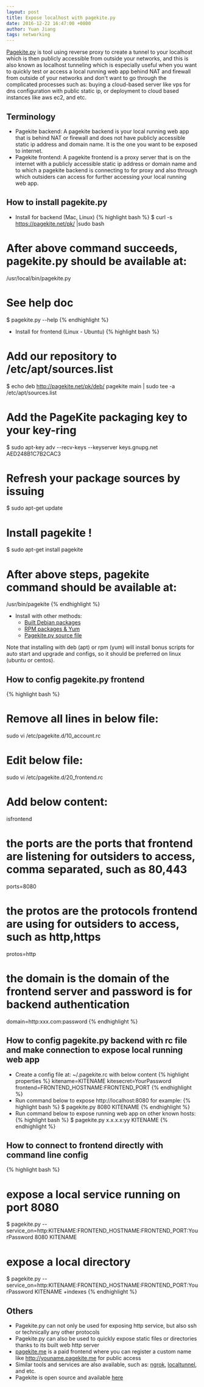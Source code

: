 ```yaml
---
layout: post
title: Expose localhost with pagekite.py
date: 2016-12-22 16:47:00 +0800
author: Yuan Jiang
tags: networking
---
```


[Pagekite.py](https://pagekite.net/) is tool using reverse proxy to create a tunnel to your localhost which is then publicly accessible from outside your networks, and this is also known as localhost tunneling which is especially useful when you want to quickly test or access a local running web app behind NAT and firewall from outside of your networks and don't want to go through the complicated processes such as: buying a cloud-based server like vps for dns configuration with public static ip, or deployment to cloud based instances like aws ec2, and etc.

## Terminology
- Pagekite backend: A pagekite backend is your local running web app that is behind NAT or firewall and does not have publicly accessible static ip address and domain name. It is the one you want to be exposed to internet.
- Pagekite frontend: A pagekite frontend is a proxy server that is on the internet with a publicly accessible static ip address or domain name and to which a pagekite backend is connecting to for proxy and also through which outsiders can access for further accessing your local running web app.

## How to install pagekite.py
- Install for backend (Mac, Linux)
{% highlight bash %}
$ curl -s https://pagekite.net/pk/ |sudo bash

# After above command succeeds, pagekite.py should be available at:
/usr/local/bin/pagekite.py

# See help doc
$ pagekite.py --help
{% endhighlight %}

- Install for frontend (Linux - Ubuntu)
{% highlight bash %}
# Add our repository to /etc/apt/sources.list
$ echo deb http://pagekite.net/pk/deb/ pagekite main | sudo tee -a /etc/apt/sources.list

# Add the PageKite packaging key to your key-ring
$ sudo apt-key adv --recv-keys --keyserver keys.gnupg.net AED248B1C7B2CAC3

# Refresh your package sources by issuing
$ sudo apt-get update

# Install pagekite !
$ sudo apt-get install pagekite

# After above steps, pagekite command should be available at:
/usr/bin/pagekite
{% endhighlight %}

- Install with other methods:  
  + [Built Debian packages](http://pagekite.net/pk/deb/pool/main/p/)
  + [RPM packages & Yum](http://pagekite.net/wiki/Howto/GNULinux/RpmPackage/)
  + [Pagekite.py source file](http://pagekite.net/downloads)  

Note that installing with deb (apt) or rpm (yum) will install bonus scripts for auto start and upgrade and configs, so it should be preferred on linux (ubuntu or centos).

## How to config pagekite.py frontend
{% highlight bash %}
# Remove all lines in below file:
sudo vi /etc/pagekite.d/10_account.rc

# Edit below file:
sudo vi /etc/pagekite.d/20_frontend.rc
# Add below content:
isfrontend
# the ports are the ports that frontend are listening for outsiders to access, comma separated, such as 80,443
ports=8080
# the protos are the protocols frontend are using for outsiders to access, such as http,https
protos=http
# the domain is the domain of the frontend server and password is for backend authentication
domain=http:xxx.com:password
{% endhighlight %}

## How to config pagekite.py backend with rc file and make connection to expose local running web app
- Create a config file at: ~/.pagekite.rc with below content
{% highlight properties %}
kitename=KITENAME
kitesecret=YourPassword
frontend=FRONTEND_HOSTNAME:FRONTEND_PORT
{% endhighlight %}
- Run command below to expose http://localhost:8080 for example:
{% highlight bash %}
$ pagekite.py 8080 KITENAME
{% endhighlight %}
- Run command below to expose running web app on other known hosts:
{% highlight bash %}
$ pagekite.py x.x.x.x:yy KITENAME
{% endhighlight %}

## How to connect to frontend directly with command line config
{% highlight bash %}
# expose a local service running on port 8080
$ pagekite.py --service_on=http:KITENAME:FRONTEND_HOSTNAME:FRONTEND_PORT:YourPassword 8080 KITENAME

# expose a local directory
$ pagekite.py --service_on=http:KITENAME:FRONTEND_HOSTNAME:FRONTEND_PORT:YourPassword <directory> KITENAME +indexes
{% endhighlight %}

## Others
- Pagekite.py can not only be used for exposing http service, but also ssh or technically any other protocols
- Pagekite.py can also be used to quickly expose static files or directories thanks to its built web http server
- [pagekite.me](http://pagekite.me) is a paid frontend where you can register a custom name like http://youname.pagekite.me for public access
- Similar tools and services are also available, such as: [ngrok](https://ngrok.com/), [localtunnel](https://localtunnel.github.io/www/), and etc.
- Pagekite is open source and available [here](https://github.com/pagekite/PyPagekite)
